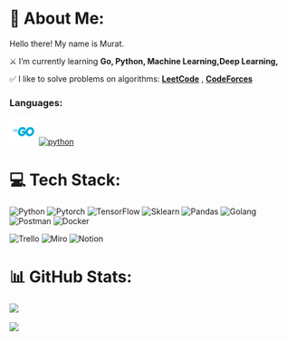 # :dash: About Me:
Hello there! My name is Murat.

⚔️ I’m currently learning **Go, Python, Machine Learning,Deep Learning,**


 ✅ I like to solve problems on algorithms: [**LeetCode**](https://leetcode.com/user8562GW/) ,
  [**CodeForces**](https://codeforces.com/profile/Last_Shinobi_Of_Mathfuck)


### Languages:

<p align="left">

<a href="https://go.dev/doc/"> <img src="https://github.com/Onigatari/Onigatari/blob/master/icons/Go-Logo_Blue.svg" alt="golang" width="48" height="48"/></a>
<a href="https://www.python.org/doc/"> <img src="https://img.icons8.com/color/48/undefined/python--v1.png" alt="python" width="48" height="48"/></a>

</p>

# 💻 Tech Stack:
![Python](https://img.shields.io/badge/python-3670A0?style=for-the-badge&logo=python&logoColor=ffdd54)
![Pytorch](https://img.shields.io/badge/pytorch-%230db7ed.svg?style=for-the-badge&logo=pytorch&logoColor=white)
![TensorFlow](https://img.shields.io/badge/Tensorflow-FF6C37.svg?style=for-the-badge&logo=Tensorflow&logoColor=white)
![Sklearn](https://img.shields.io/badge/sklearn-%230db7ed.svg?style=for-the-badge&logo=sklearn&logoColor=white)
![Pandas](https://img.shields.io/badge/Pandas-%FF6C37.svg?style=for-the-badge&logo=Pandas&logoColor=red)
![Golang](https://img.shields.io/badge/golang-%230db7ed.svg?style=for-the-badge&logo=go&logoColor=white)
![Postman](https://img.shields.io/badge/Postman-FF6C37?style=for-the-badge&logo=postman&logoColor=white) 
![Docker](https://img.shields.io/badge/docker-%230db7ed.svg?style=for-the-badge&logo=docker&logoColor=white)

![Trello](https://img.shields.io/badge/Trello-%23026AA7.svg?style=for-the-badge&logo=Trello&logoColor=white) 
![Miro](https://img.shields.io/badge/Miro-yellow.svg?style=for-the-badge&logo=Miro&logoColor=black) 
![Notion](https://img.shields.io/badge/Notion-white.svg?style=for-the-badge&logo=Notion&logoColor=black) 

# 📊 GitHub Stats:
<!-- ![](https://github-readme-stats.vercel.app/api?username=melanch0lic&theme=tokyonight&hide_border=false&include_all_commits=true&count_private=true)<br/> -->
![](https://github-readme-streak-stats.herokuapp.com/?user=murolando&theme=tokyonight&hide_border=false)<br/>
<!-- ![](https://github-readme-stats.vercel.app/api/top-langs/?username=melanch0lic&theme=tokyonight&hide_border=false&include_all_commits=true&count_private=true&layout=compact) -->

[![](https://visitcount.itsvg.in/api?id=melanch0lic&icon=0&color=6)](https://visitcount.itsvg.in)

<!-- Proudly created with GPRM ( https://gprm.itsvg.in ) -->
